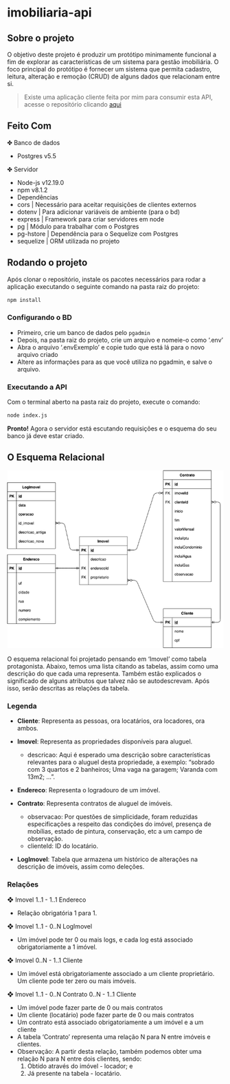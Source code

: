 # imobiliaria-api

## Sobre o projeto

O objetivo deste projeto é produzir um protótipo minimamente funcional a fim
de explorar as características de um sistema para gestão imobiliária. O foco principal
do protótipo é fornecer um sistema que permita cadastro, leitura, alteração e remoção
(CRUD) de alguns dados que relacionam entre si.
> Existe uma aplicação cliente feita por mim para consumir esta API, acesse o repositório clicando [aqui](https://github.com/ghabrielmielli/imobiliaria-cliente)

## Feito Com

✤ Banco de dados
- Postgres v5.5

✤ Servidor
- Node-js v12.19.0
- npm v8.1.2
- Dependências
- cors | Necessário para aceitar requisições de clientes externos
- dotenv | Para adicionar variáveis de ambiente (para o bd)
- express | Framework para criar servidores em node
- pg | Módulo para trabalhar com o Postgres
- pg-hstore | Dependência para o Sequelize com Postgres
- sequelize | ORM utilizada no projeto

## Rodando o projeto

Após clonar o repositório, instale os pacotes necessários para rodar a aplicação executando o seguinte comando na pasta raiz do projeto:
```bash
npm install
```

### Configurando o BD
- Primeiro, crie um banco de dados pelo `pgadmin`
- Depois, na pasta raiz do projeto, crie um arquivo e nomeie-o como ‘.env’
- Abra o arquivo ‘.envExemplo’ e copie tudo que está lá para o novo arquivo criado
- Altere as informações para as que você utiliza no pgadmin, e salve o arquivo.
  
### Executando a API
Com o terminal aberto na pasta raiz do projeto, execute o comando:
```bash
node index.js
```
**Pronto!** Agora o servidor está escutando requisições e o esquema do seu
banco já deve estar criado.


## O Esquema Relacional
![Imagem com diagrama ER](model/esquemaRelacional.png)

O esquema relacional foi projetado pensando em ‘Imovel’ como tabela
protagonista. Abaixo, temos uma lista citando as tabelas, assim como uma descrição do
que cada uma representa. Também estão explicados o significado de alguns atributos
que talvez não se autodescrevam. Após isso, serão descritas as relações da tabela.

### Legenda

- **Cliente**: Representa as pessoas, ora locatários, ora locadores, ora ambos.

- **Imovel**: Representa as propriedades disponíveis para aluguel.
  - descricao: Aqui é esperado uma descrição sobre características relevantes para o aluguel desta propriedade, a exemplo: “sobrado com 3 quartos e 2 banheiros; Uma vaga na garagem; Varanda com 13m2; ...”.

- **Endereco**: Representa o logradouro de um imóvel.

- **Contrato**: Representa contratos de aluguel de imóveis.
  - observacao: Por questões de simplicidade, foram reduzidas especificações a respeito das condições do imóvel, presença de mobílias, estado de pintura, conservação, etc a um campo de observação.
  - clienteId: ID do locatário.

- **LogImovel**: Tabela que armazena um histórico de alterações na descrição de imóveis, assim como deleções.


### Relações

❖ Imovel 1..1 - 1..1 Endereco
- Relação obrigatória 1 para 1.

❖ Imovel 1..1 - 0..N LogImovel
- Um imóvel pode ter 0 ou mais logs, e cada log está associado obrigatoriamente a 1 imóvel.

❖ Imovel 0..N - 1..1 Cliente
- Um imóvel está obrigatoriamente associado a um cliente proprietário. Um cliente pode ter zero ou mais imóveis.

❖ Imovel 1..1 - 0..N Contrato 0..N - 1..1 Cliente
- Um imóvel pode fazer parte de 0 ou mais contratos
- Um cliente (locatário) pode fazer parte de 0 ou mais contratos
- Um contrato está associado obrigatoriamente a um imóvel e a um cliente
- A tabela ‘Contrato’ representa uma relação N para N entre imóveis e clientes.
- Observação: A partir desta relação, também podemos obter uma relação N para N entre dois clientes, sendo:
  1. Obtido através do imóvel - locador; e
  2. Já presente na tabela - locatário.
  
